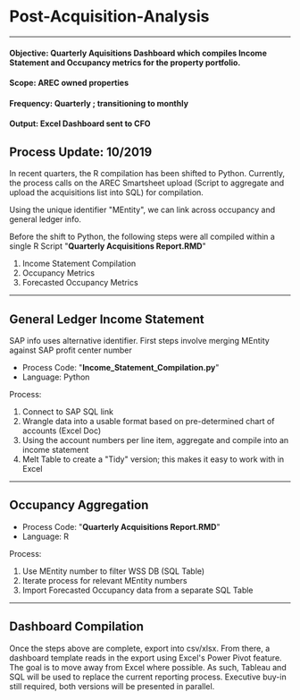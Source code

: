 # Post-Acquisition-Analysis
----------------------------

#### Objective: Quarterly Aquisitions Dashboard which compiles Income Statement and Occupancy metrics for the property portfolio.
#### Scope: AREC owned properties
#### Frequency: Quarterly ; transitioning to monthly
#### Output: Excel Dashboard sent to CFO
**Process Update: 10/2019**
---
In recent quarters, the R compilation has been shifted to Python. Currently, the process calls on the AREC Smartsheet upload (Script to aggregate and upload the acquisitions list into SQL) for compilation.

Using the unique identifier "MEntity", we can link across occupancy and general ledger info.

Before the shift to Python, the following steps were all compiled within a single R Script "**Quarterly Acquisitions Report.RMD**"
1. Income Statement Compilation
2. Occupancy Metrics
3. Forecasted Occupancy Metrics

---
General Ledger Income Statement
---
SAP info uses alternative identifier. First steps involve merging MEntity against SAP profit center number
 
* Process Code: "**Income_Statement_Compilation.py**"
* Language: Python

Process:
1. Connect to SAP SQL link
2. Wrangle data into a usable format based on pre-determined chart of accounts (Excel Doc)
3. Using the account numbers per line item, aggregate and compile into an income statement
4. Melt Table to create a "Tidy" version; this makes it easy to work with in Excel 

---
Occupancy Aggregation
---
* Process Code: "**Quarterly Acquisitions Report.RMD**"
* Language: R

Process:
1. Use MEntity number to filter WSS DB (SQL Table)
2. Iterate process for relevant MEntity numbers
3. Import Forecasted Occupancy data from a separate SQL Table 

---
Dashboard Compilation
---
Once the steps above are complete, export into csv/xlsx. From there, a dashboard template reads in the export using Excel's Power Pivot feature. The goal is to move away from Excel where possible. As such, Tableau and SQL will be used to replace the current reporting process. Executive buy-in still required, both versions will be presented in parallel. 


